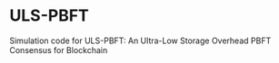 # ULS-PBFT
Simulation code for ULS-PBFT: An Ultra-Low Storage Overhead PBFT Consensus for Blockchain
